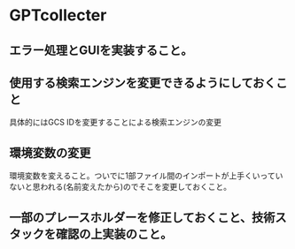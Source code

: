 # GPTcollecter
## エラー処理とGUIを実装すること。
## 使用する検索エンジンを変更できるようにしておくこと
具体的にはGCS IDを変更することによる検索エンジンの変更
## 環境変数の変更
環境変数を変えること。ついでに1部ファイル間のインポートが上手くいっていないと思われる(名前変えたから)のでそこを変更しておくこと。
## 一部のプレースホルダーを修正しておくこと、技術スタックを確認の上実装のこと。

